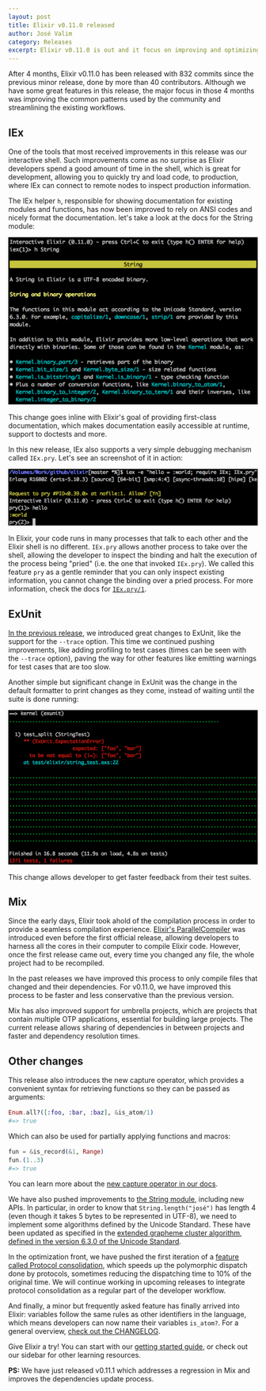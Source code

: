 ```yaml
---
layout: post
title: Elixir v0.11.0 released
author: José Valim
category: Releases
excerpt: Elixir v0.11.0 is out and it focus on improving and optimizing the patterns often used by the community.
---
```


After 4 months, Elixir v0.11.0 has been released with 832 commits since the previous minor release, done by more than 40 contributors. Although we have some great features in this release, the major focus in those 4 months was improving the common patterns used by the community and streamlining the existing workflows.

## IEx

One of the tools that most received improvements in this release was our interactive shell. Such improvements come as no surprise as Elixir developers spend a good amount of time in the shell, which is great for development, allowing you to quickly try and load code, to production, where IEx can connect to remote nodes to inspect production information.

The IEx helper `h`, responsible for showing documentation for existing modules and functions, has now been improved to rely on ANSI codes and nicely format the documentation. let's take a look at the docs for the String module:

![String module docs](/images/contents/string-help.png)

This change goes inline with Elixir's goal of providing first-class documentation, which makes documentation easily accessible at runtime, support to doctests and more.

In this new release, IEx also supports a very simple debugging mechanism called `IEx.pry`. Let's see an screenshot of it in action:

![IEx pry example](/images/contents/iex-pry.png)

In Elixir, your code runs in many processes that talk to each other and the Elixir shell is no different. `IEx.pry` allows another process to take over the shell, allowing the developer to inspect the binding and halt the execution of the process being "pried" (i.e. the one that invoked `IEx.pry`). We called this feature `pry` as a gentle reminder that you can only inspect existing information, you cannot change the binding over a pried process. For more information, check the docs for [`IEx.pry/1`](http://elixir-lang.org/docs/stable/IEx.html#pry/1).

## ExUnit

[In the previous release](http://elixir-lang.org/blog/2013/07/13/elixir-v0-10-0-released/), we introduced great changes to ExUnit, like the support for the `--trace` option. This time we continued pushing improvements, like adding profiling to test cases (times can be seen with the `--trace` option), paving the way for other features like emitting warnings for test cases that are too slow.

Another simple but significant change in ExUnit was the change in the default formatter to print changes as they come, instead of waiting until the suite is done running:

![ExUnit Fast Fail](/images/contents/fast-fail.png)

This change allows developer to get faster feedback from their test suites.

## Mix

Since the early days, Elixir took ahold of the compilation process in order to provide a seamless compilation experience. [Elixir's ParallelCompiler](http://elixir-lang.org/blog/2012/04/24/a-peek-inside-elixir-s-parallel-compiler/) was introduced even before the first official release, allowing developers to harness all the cores in their computer to compile Elixir code. However, once the first release came out, every time you changed any file, the whole project had to be recompiled.

In the past releases we have improved this process to only compile files that changed and their dependencies. For v0.11.0, we have improved this process to be faster and less conservative than the previous version.

Mix has also improved support for umbrella projects, which are projects that contain multiple OTP applications, essential for building large projects. The current release allows sharing of dependencies in between projects and faster and dependency resolution times.

## Other changes

This release also introduces the new capture operator, which provides a convenient syntax for retrieving functions so they can be passed as arguments:

```elixir
Enum.all?([:foo, :bar, :baz], &is_atom/1)
#=> true
```

Which can also be used for partially applying functions and macros:

```elixir
fun = &is_record(&1, Range)
fun.(1..3)
#=> true
```

You can learn more about the [new capture operator in our docs](http://elixir-lang.org/docs/stable/Kernel.SpecialForms.html#&/1).

We have also pushed improvements to [the String module](http://elixir-lang.org/docs/stable/String.html), including new APIs. In particular, in order to know that `String.length("josé")` has length 4 (even though it takes 5 bytes to be represented in UTF-8), we need to implement some algorithms defined by the Unicode Standard. These have been updated as specified in the [extended grapheme cluster algorithm, defined in the version 6.3.0 of the Unicode Standard](http://www.unicode.org/reports/tr29/).

In the optimization front, we have pushed the first iteration of a [feature called Protocol consolidation](https://groups.google.com/forum/#!topic/elixir-lang-core/RoXAUtoyjk4), which speeds up the polymorphic dispatch done by protocols, sometimes reducing the dispatching time to 10% of the original time. We will continue working in upcoming releases to integrate protocol consolidation as a regular part of the developer workflow.

And finally, a minor but frequently asked feature has finally arrived into Elixir: variables follow the same rules as other identifiers in the language, which means developers can now name their variables `is_atom?`. For a general overview, [check out the CHANGELOG](https://github.com/elixir-lang/elixir/blob/v0.11.0/CHANGELOG.md).

Give Elixir a try! You can start with our [getting started guide](http://elixir-lang.org/getting_started/1.html), or check out our sidebar for other learning resources.

**PS:** We have just released v0.11.1 which addresses a regression in Mix and improves the dependencies update process.
